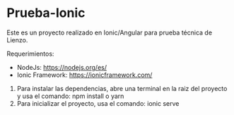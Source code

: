 # Prueba-Ionic
Este es un proyecto realizado en Ionic/Angular para prueba técnica de Lienzo.

Requerimientos:
* NodeJs: https://nodejs.org/es/
* Ionic Framework: https://ionicframework.com/

1) Para instalar las dependencias, abre una terminal en la raiz del proyecto y usa el comando: npm install o yarn
2) Para inicializar el proyecto, usa el comando: ionic serve
